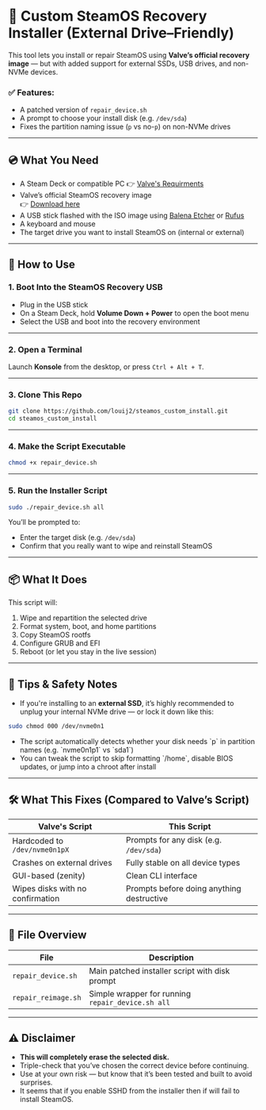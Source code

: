 # 🔧 Custom SteamOS Recovery Installer (External Drive–Friendly)

This tool lets you install or repair SteamOS using **Valve’s official recovery image** — but with added support for external SSDs, USB drives, and non-NVMe devices.

### ✅ Features:
- A patched version of `repair_device.sh`
- A prompt to choose your install disk (e.g. `/dev/sda`)
- Fixes the partition naming issue (`p` vs no-`p`) on non-NVMe drives

---

## 💿 What You Need

- A Steam Deck or compatible PC 
  👉 [Valve's Requirments](https://store.steampowered.com/steamos/buildyourown)
- Valve’s official SteamOS recovery image  
  👉 [Download here](https://store.steampowered.com/steamos/download/?ver=custom)
- A USB stick flashed with the ISO image using [Balena Etcher](https://www.balena.io/etcher/) or [Rufus](https://rufus.ie/en/)
- A keyboard and mouse
- The target drive you want to install SteamOS on (internal or external)

---

## 🚀 How to Use

### 1. Boot Into the SteamOS Recovery USB

- Plug in the USB stick
- On a Steam Deck, hold **Volume Down + Power** to open the boot menu
- Select the USB and boot into the recovery environment

---

### 2. Open a Terminal

Launch **Konsole** from the desktop, or press `Ctrl + Alt + T`.

---

### 3. Clone This Repo

```bash
git clone https://github.com/louij2/steamos_custom_install.git
cd steamos_custom_install 
```
---

### 4. Make the Script Executable

```bash
chmod +x repair_device.sh
```
---
### 5. Run the Installer Script

```bash
sudo ./repair_device.sh all
```

You’ll be prompted to:
- Enter the target disk (e.g. `/dev/sda`)
- Confirm that you really want to wipe and reinstall SteamOS

---

## 📦 What It Does

This script will:

1. Wipe and repartition the selected drive  
2. Format system, boot, and home partitions  
3. Copy SteamOS rootfs  
4. Configure GRUB and EFI  
5. Reboot (or let you stay in the live session)

---

## 🧠 Tips & Safety Notes

- If you're installing to an **external SSD**, it’s highly recommended to unplug your internal NVMe drive — or lock it down like this:

```bash
sudo chmod 000 /dev/nvme0n1
```

- The script automatically detects whether your disk needs \`p\` in partition names (e.g. \`nvme0n1p1\` vs \`sda1\`)
- You can tweak the script to skip formatting \`/home\`, disable BIOS updates, or jump into a chroot after install

---

## 🛠 What This Fixes (Compared to Valve’s Script)

| Valve's Script                      | This Script                               |
|------------------------------------|-------------------------------------------|
| Hardcoded to `/dev/nvme0n1pX`      | Prompts for any disk (e.g. `/dev/sda`)    |
| Crashes on external drives         | Fully stable on all device types          |
| GUI-based (zenity)                 | Clean CLI interface                       |
| Wipes disks with no confirmation   | Prompts before doing anything destructive |

---

## 📂 File Overview

| File                | Description                                       |
|---------------------|---------------------------------------------------|
| `repair_device.sh`  | Main patched installer script with disk prompt    |
| `repair_reimage.sh` | Simple wrapper for running `repair_device.sh all` |

---

## ⚠️ Disclaimer

- **This will completely erase the selected disk.**  
- Triple-check that you’ve chosen the correct device before continuing.  
- Use at your own risk — but know that it’s been tested and built to avoid surprises.
- It seems that if you enable SSHD from the installer then if will fail to install SteamOS. 